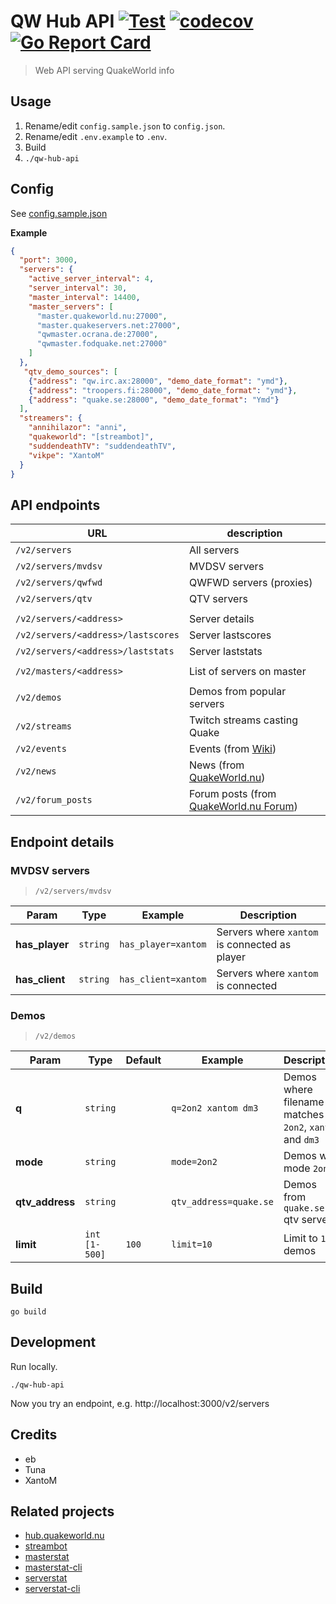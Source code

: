 # QW Hub API [![Test](https://github.com/vikpe/qw-hub-api/actions/workflows/test.yml/badge.svg?branch=main)](https://github.com/vikpe/qw-hub-api/actions/workflows/test.yml) [![codecov](https://codecov.io/gh/vikpe/qw-hub-api/branch/main/graph/badge.svg)](https://codecov.io/gh/vikpe/qw-hub-api) [![Go Report Card](https://goreportcard.com/badge/github.com/vikpe/qw-hub-api)](https://goreportcard.com/report/github.com/vikpe/qw-hub-api)

> Web API serving QuakeWorld info

## Usage

1) Rename/edit `config.sample.json` to `config.json`.
2) Rename/edit `.env.example` to `.env`.
3) Build
4) `./qw-hub-api`

## Config

See [config.sample.json](./config.sample.json)

**Example**

```json
{
  "port": 3000,
  "servers": {
    "active_server_interval": 4,
    "server_interval": 30,
    "master_interval": 14400,
    "master_servers": [
      "master.quakeworld.nu:27000",
      "master.quakeservers.net:27000",
      "qwmaster.ocrana.de:27000",
      "qwmaster.fodquake.net:27000"
    ]
  },
   "qtv_demo_sources": [
    {"address": "qw.irc.ax:28000", "demo_date_format": "ymd"},
    {"address": "troopers.fi:28000", "demo_date_format": "ymd"},
    {"address": "quake.se:28000", "demo_date_format": "Ymd"}
  ],
  "streamers": {
    "annihilazor": "anni",
    "quakeworld": "[streambot]",
    "suddendeathTV": "suddendeathTV",
    "vikpe": "XantoM"
  }
}
```

## API endpoints

| URL                                | description                                                               |  
|------------------------------------|---------------------------------------------------------------------------|
| `/v2/servers`                      | All servers                                                               |  
| `/v2/servers/mvdsv`                | MVDSV servers                                                             |  
| `/v2/servers/qwfwd`                | QWFWD servers (proxies)                                                   |  
| `/v2/servers/qtv`                  | QTV servers                                                               |
 |                                    |                                                                           |
| `/v2/servers/<address>`            | Server details                                                            |
| `/v2/servers/<address>/lastscores` | Server lastscores                                                         |
| `/v2/servers/<address>/laststats`  | Server laststats                                                          |
|                                    |                                                                           |
| `/v2/masters/<address>`            | List of servers on master                                                 |
|                                    |                                                                           |
| `/v2/demos`                        | Demos from popular servers                                                |  
| `/v2/streams`                      | Twitch streams casting Quake                                              |  
| `/v2/events`                       | Events (from [Wiki](https://wiki.quakeworld.nu/))                         |  
| `/v2/news`                         | News (from [QuakeWorld.nu](https://www.quakeworld.nu/))                   |  
| `/v2/forum_posts`                  | Forum posts (from [QuakeWorld.nu Forum](https://www.quakeworld.nu/forum)) |  

## Endpoint details

### MVDSV servers

> `/v2/servers/mvdsv`

| Param                | Type      | Example              | Description                                   |
|----------------------|-----------|----------------------|-----------------------------------------------|
| **has_player**       | `string`  | `has_player=xantom`  | Servers where `xantom` is connected as player |
| **has_client**       | `string`  | `has_client=xantom`  | Servers where `xantom` is connected           |

### Demos

> `/v2/demos`

| Param           | Type          | Default | Example                | Description                                             |
|-----------------|---------------|---------|------------------------|---------------------------------------------------------|
| **q**           | `string`      |         | `q=2on2 xantom dm3`    | Demos where filename matches `2on2`, `xantom` and `dm3` |
| **mode**        | `string`      |         | `mode=2on2`            | Demos with mode `2on2`                                  |
| **qtv_address** | `string`      |         | `qtv_address=quake.se` | Demos from `quake.se` qtv server                        |
| **limit**       | `int [1-500]` | `100`   | `limit=10`             | Limit to `10` demos                                     |

## Build

```she
go build
```

## Development

Run locally.

```shell
./qw-hub-api
```

Now you try an endpoint, e.g. http://localhost:3000/v2/servers

## Credits

* eb
* Tuna
* XantoM

## Related projects

* [hub.quakeworld.nu](https://github.com/quakeworldnu/hub.quakeworld.nu)
* [streambot](https://github.com/vikpe/qw-streambot)
* [masterstat](https://github.com/vikpe/masterstat)
* [masterstat-cli](https://github.com/vikpe/masterstat-cli)
* [serverstat](https://github.com/vikpe/serverstat)
* [serverstat-cli](https://github.com/vikpe/serverstat-cli)
